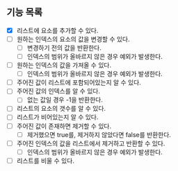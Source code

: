 ## 기능 목록

- [x] 리스트에 요소를 추가할 수 있다.
- [ ] 원하는 인덱스의 요소의 값을 변경할 수 있다.
    - [ ] 변경하기 전의 값을 반환한다.
    - [ ] 인덱스의 범위가 올바르지 않은 경우 예외가 발생한다.
- [ ] 원하는 인덱스의 값을 가져올 수 있다.
    - [ ] 인덱스의 범위가 올바르지 않은 경우 예외가 발생한다.
- [ ] 주어진 값이 리스트에 포함되어있는지 알 수 있다.
- [ ] 주어진 값의 인덱스를 알 수 있다.
    - [ ] 없는 값일 경우 -1을 반환한다.
- [ ] 리스트의 요소의 갯수를 알 수 있다.
- [ ] 리스트가 비어있는지 알 수 있다.
- [ ] 주어진 값이 존재하면 제거할 수 있다.
    - [ ] 제거했으면 true를, 제거하지 않았다면 false를 반환한다.
- [ ] 주어진 인덱스의 값을 리스트에서 제거하고 반환할 수 있다.
    - [ ] 인덱스의 범위가 올바르지 않은 경우 예외가 발생한다.
- [ ] 리스트를 비울 수 있다.